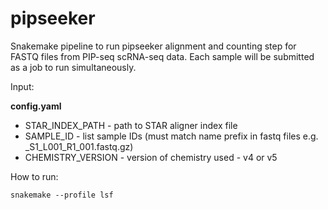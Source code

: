 # pipseeker
Snakemake pipeline to run pipseeker alignment and counting step for FASTQ files from PIP-seq scRNA-seq data. Each sample will be submitted as a job to run simultaneously.

Input:

**config.yaml**
* STAR_INDEX_PATH - path to STAR aligner index file
* SAMPLE_ID - list sample IDs (must match name prefix in fastq files e.g. <sample1>_S1_L001_R1_001.fastq.gz)
* CHEMISTRY_VERSION - version of chemistry used - v4 or v5

How to run:

```snakemake --profile lsf```
